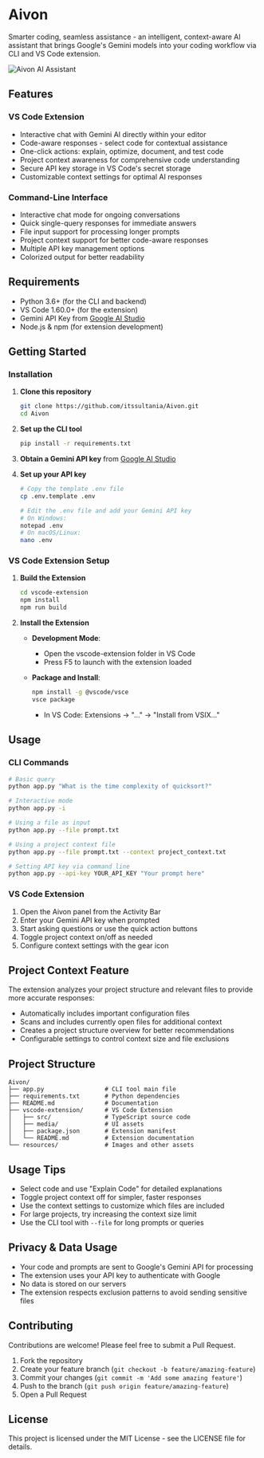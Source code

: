 # Aivon

Smarter coding, seamless assistance - an intelligent, context-aware AI assistant that brings Google's Gemini models into your coding workflow via CLI and VS Code extension.

![Aivon AI Assistant](resources/icon.svg)

## Features

### VS Code Extension
- Interactive chat with Gemini AI directly within your editor
- Code-aware responses - select code for contextual assistance
- One-click actions: explain, optimize, document, and test code
- Project context awareness for comprehensive code understanding
- Secure API key storage in VS Code's secret storage
- Customizable context settings for optimal AI responses

### Command-Line Interface
- Interactive chat mode for ongoing conversations
- Quick single-query responses for immediate answers
- File input support for processing longer prompts
- Project context support for better code-aware responses
- Multiple API key management options
- Colorized output for better readability

## Requirements
- Python 3.6+ (for the CLI and backend)
- VS Code 1.60.0+ (for the extension)
- Gemini API Key from [Google AI Studio](https://makersuite.google.com/app/apikey)
- Node.js & npm (for extension development)

## Getting Started

### Installation

1. **Clone this repository**
   ```bash
   git clone https://github.com/itssultania/Aivon.git
   cd Aivon
   ```

2. **Set up the CLI tool**
   ```bash
   pip install -r requirements.txt
   ```

3. **Obtain a Gemini API key** from [Google AI Studio](https://makersuite.google.com/app/apikey)

4. **Set up your API key**
   ```bash
   # Copy the template .env file
   cp .env.template .env
   
   # Edit the .env file and add your Gemini API key
   # On Windows:
   notepad .env
   # On macOS/Linux:
   nano .env
   ```

### VS Code Extension Setup

1. **Build the Extension**
   ```bash
   cd vscode-extension
   npm install
   npm run build
   ```

2. **Install the Extension**
   - **Development Mode**: 
     - Open the vscode-extension folder in VS Code
     - Press F5 to launch with the extension loaded
   
   - **Package and Install**:
     ```bash
     npm install -g @vscode/vsce
     vsce package
     ```
     - In VS Code: Extensions → "..." → "Install from VSIX..."

## Usage

### CLI Commands

```bash
# Basic query
python app.py "What is the time complexity of quicksort?"

# Interactive mode
python app.py -i

# Using a file as input
python app.py --file prompt.txt

# Using a project context file
python app.py --file prompt.txt --context project_context.txt

# Setting API key via command line
python app.py --api-key YOUR_API_KEY "Your prompt here"
```

### VS Code Extension

1. Open the Aivon panel from the Activity Bar
2. Enter your Gemini API key when prompted
3. Start asking questions or use the quick action buttons
4. Toggle project context on/off as needed
5. Configure context settings with the gear icon

## Project Context Feature

The extension analyzes your project structure and relevant files to provide more accurate responses:

- Automatically includes important configuration files
- Scans and includes currently open files for additional context
- Creates a project structure overview for better recommendations
- Configurable settings to control context size and file exclusions

## Project Structure

```
Aivon/
├── app.py                 # CLI tool main file
├── requirements.txt       # Python dependencies
├── README.md              # Documentation
├── vscode-extension/      # VS Code Extension
│   ├── src/               # TypeScript source code
│   ├── media/             # UI assets
│   ├── package.json       # Extension manifest
│   └── README.md          # Extension documentation
└── resources/             # Images and other assets
```

## Usage Tips

- Select code and use "Explain Code" for detailed explanations
- Toggle project context off for simpler, faster responses
- Use the context settings to customize which files are included
- For large projects, try increasing the context size limit
- Use the CLI tool with `--file` for long prompts or queries

## Privacy & Data Usage

- Your code and prompts are sent to Google's Gemini API for processing
- The extension uses your API key to authenticate with Google
- No data is stored on our servers
- The extension respects exclusion patterns to avoid sending sensitive files

## Contributing

Contributions are welcome! Please feel free to submit a Pull Request.

1. Fork the repository
2. Create your feature branch (`git checkout -b feature/amazing-feature`)
3. Commit your changes (`git commit -m 'Add some amazing feature'`)
4. Push to the branch (`git push origin feature/amazing-feature`)
5. Open a Pull Request

## License

This project is licensed under the MIT License - see the LICENSE file for details.
